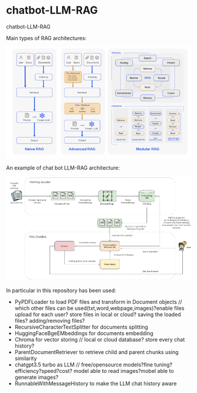 # chatbot-LLM-RAG
chatbot-LLM-RAG

Main types of RAG architectures:

![alt text](https://github.com/DLfrontiere/chatbot-LLM-RAG/blob/main/images/RAG_architectures.png?raw=True)

An example of chat bot LLM-RAG architecture:

![alt text](https://github.com/DLfrontiere/chatbot-LLM-RAG/blob/main/images/rag-chatbot-architecture-1.png?raw=true)

In particular in this repository has been used:

- PyPDFLoader to load PDF files and transform in Document objects //
   which other files can be used(txt,word,webpage,images)?enable files upload for each user? store files in local or cloud? saving the loaded files? adding/removing files?
- RecursiveCharacterTextSplitter for documents splitting
- HuggingFaceBgeEMbeddings for documents embedding
- Chroma for vector storing //
  local or cloud database? store every chat history?
- ParentDocumentRetriever to retrieve child and parent chunks using similarity
- chatgpt3.5 turbo as LLM //
  free/opensource models?fine tuning?efficiency?speed?cost? model able to read images?mobel able to generate images?
- RunnableWithMessageHistory to make the LLM chat history aware


